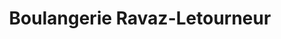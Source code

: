 ---
title: "Boulangerie Ravaz-Letourneur"
url: /savigny/boulangerie-ravaz-letourneur/
shop: Bäckerei
---
